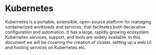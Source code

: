 # Kubernetes

Kubernetes is a portable, extensible, open-source platform for managing containerized workloads and services, that facilitates both declarative configuration and automation. It has a large, rapidly growing ecosystem. Kubernetes services, support, and tools are widely available.
In this document we will be covering the creation of cluster, setting up a web UI and hosting services on Kubernetes etc.


